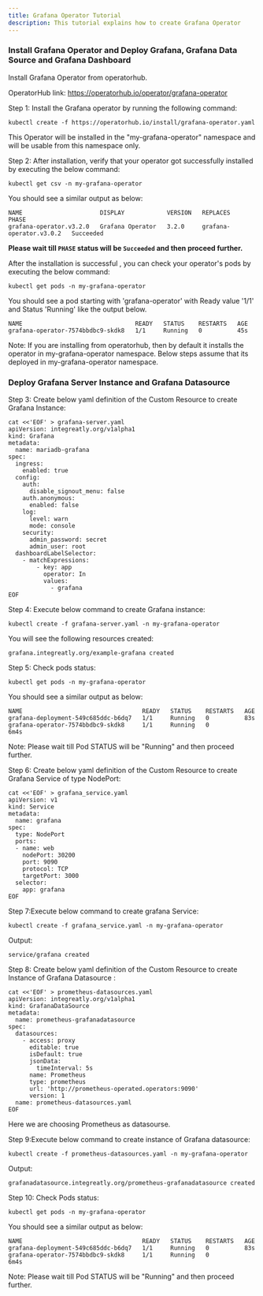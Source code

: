 ```yaml
---
title: Grafana Operator Tutorial
description: This tutorial explains how to create Grafana Operator
---
```



### Install Grafana Operator and Deploy Grafana, Grafana Data Source and Grafana Dashboard 


Install Grafana Operator from operatorhub.

OperatorHub link: https://operatorhub.io/operator/grafana-operator


Step 1: Install the Grafana operator by running the following command:


```execute
kubectl create -f https://operatorhub.io/install/grafana-operator.yaml
```


This Operator will be installed in the "my-grafana-operator" namespace and will be usable from this namespace only.



Step 2: After installation, verify that your operator got successfully installed by executing the below command:

```execute
kubectl get csv -n my-grafana-operator
```

You should see a similar output as below:

```output
NAME                      DISPLAY            VERSION   REPLACES                  PHASE
grafana-operator.v3.2.0   Grafana Operator   3.2.0     grafana-operator.v3.0.2   Succeeded
```

**Please wait till `PHASE` status will be `Succeeded` and then proceed further.**

After the installation is successful , you can check your operator's pods by executing the below command:

```execute
kubectl get pods -n my-grafana-operator
```

You should see a pod starting with 'grafana-operator' with Ready value '1/1' and Status 'Running' like the output below.

```output
NAME                                READY   STATUS    RESTARTS   AGE
grafana-operator-7574bbdbc9-skdk8   1/1     Running   0          45s
```


Note: If you are installing from operatorhub, then by default it installs the operator in my-grafana-operator namespace.
Below steps assume that its deployed in my-grafana-operator namespace. 


### Deploy Grafana Server Instance and Grafana Datasource


Step 3: Create below yaml definition of the Custom Resource to create Grafana Instance:


```execute
cat <<'EOF' > grafana-server.yaml
apiVersion: integreatly.org/v1alpha1
kind: Grafana
metadata:
  name: mariadb-grafana
spec:
  ingress:
    enabled: true
  config:
    auth:
      disable_signout_menu: false 
    auth.anonymous:
      enabled: false
    log:
      level: warn
      mode: console
    security:
      admin_password: secret
      admin_user: root
  dashboardLabelSelector:
    - matchExpressions:
        - key: app
          operator: In
          values:
            - grafana
EOF
```


Step 4: Execute below command to create Grafana instance:


```execute
kubectl create -f grafana-server.yaml -n my-grafana-operator
```

You will see the following resources created:

```output
grafana.integreatly.org/example-grafana created
```




Step 5: Check pods status:

```execute
kubectl get pods -n my-grafana-operator
```

You should see a similar output as below:

```
NAME                                  READY   STATUS    RESTARTS   AGE
grafana-deployment-549c685ddc-b6dq7   1/1     Running   0          83s
grafana-operator-7574bbdbc9-skdk8     1/1     Running   0          6m4s
```

Note: Please wait till Pod STATUS will be "Running" and then proceed further.


Step 6: Create below yaml definition of the Custom Resource to create Grafana Service of type NodePort:


```execute
cat <<'EOF' > grafana_service.yaml
apiVersion: v1
kind: Service
metadata:
  name: grafana
spec:
  type: NodePort
  ports:
  - name: web
    nodePort: 30200
    port: 9090
    protocol: TCP
    targetPort: 3000
  selector:
    app: grafana
EOF
```

Step 7:Execute below command to create grafana Service:

```execute
kubectl create -f grafana_service.yaml -n my-grafana-operator
```

Output:
```
service/grafana created
```


Step 8: Create below yaml definition of the Custom Resource to create Instance of Grafana Datasource :

```execute
cat <<'EOF' > prometheus-datasources.yaml
apiVersion: integreatly.org/v1alpha1
kind: GrafanaDataSource
metadata:
  name: prometheus-grafanadatasource
spec:
  datasources:
    - access: proxy
      editable: true
      isDefault: true
      jsonData:
        timeInterval: 5s
      name: Prometheus
      type: prometheus
      url: 'http://prometheus-operated.operators:9090'
      version: 1
  name: prometheus-datasources.yaml  
EOF
```

Here we are choosing Prometheus as datasourse.

Step 9:Execute below command to create instance of Grafana datasource:


```execute
kubectl create -f prometheus-datasources.yaml -n my-grafana-operator
```

Output:

```
grafanadatasource.integreatly.org/prometheus-grafanadatasource created
```


Step 10: Check Pods status:



```execute
kubectl get pods -n my-grafana-operator
```


You should see a similar output as below:

```
NAME                                  READY   STATUS    RESTARTS   AGE
grafana-deployment-549c685ddc-b6dq7   1/1     Running   0          83s
grafana-operator-7574bbdbc9-skdk8     1/1     Running   0          6m4s
```

Note: Please wait till Pod STATUS will be "Running" and then proceed further.
